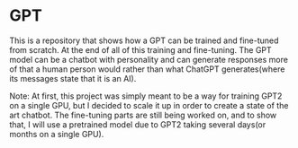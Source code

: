 # GPT
This is a repository that shows how a GPT can be trained and fine-tuned from scratch. At the end of all of this training and fine-tuning. The GPT model can be a chatbot with personality and can generate responses more of that a human person would rather than what ChatGPT generates(where its messages state that it is an AI). 

Note: At first, this project was simply meant to be a way for training GPT2 on a single GPU, but I decided to scale it up in order to create a state of the art chatbot. The fine-tuning parts are still being worked on, and to show that, I will use a pretrained model due to GPT2 taking several days(or months on a single GPU). 



